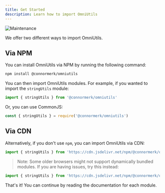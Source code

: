 ```yaml
---
title: Get Started
description: Learn how to import OmniUtils
---
```

![Maintenance](https://img.shields.io/badge/Maintained%3F-yes-green.svg)

We offer two different ways to import OmniUtils.

## Via NPM
You can install OmniUtils via NPM by running the following command:
```bash
npm install @connormerk/omniutils
```
You can then import OmniUtils modules. For example, if you wanted to import the `stringUtils` module:
```javascript
import { stringUtils } from '@connormerk/omniutils'
```
Or, you can use CommonJS:
```javascript
const { stringUtils } = require('@connormerk/omniutils')
```

## Via CDN
Alternatively, if you don't use `npm`, you can import OmniUtils via CDN:
```javascript
import { stringUtils } from 'https://cdn.jsdelivr.net/npm/@connormerk/omniutils@latest/index.mjs/+esm';
```
> Note: Some older browsers might not support dynamically bundled modules. If you are having issues, try this instead:
```javascript
import { stringUtils } from 'https://cdn.jsdelivr.net/npm/@connormerk/omniutils@latest/index.mjs'
```

That's it! You can continue by reading the documentation for each module.
